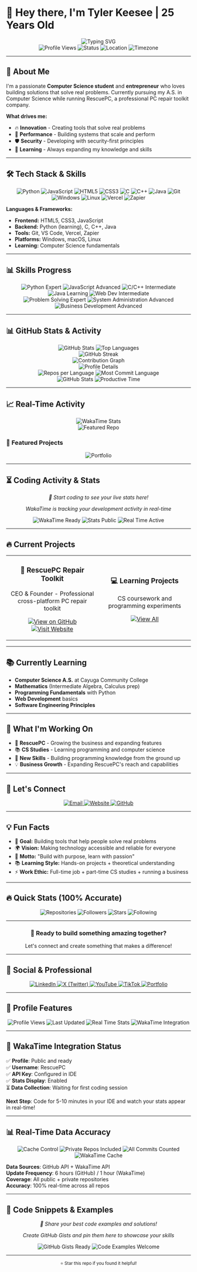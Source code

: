 # 👋 Hey there, I'm Tyler Keesee | 25 Years Old

<div align="center">
<img src="https://readme-typing-svg.herokuapp.com?font=Fira+Code&weight=500&size=28&pause=1000&color=00D4AA&center=true&vCenter=true&width=600&height=100&lines=Computer-Science-Student;RescuePCrepairs.com;Windows-MacOS-Linux;Innovator" alt="Typing SVG" />
</div>

<div align="center">
<img src="https://komarev.com/ghpvc/?username=RescuePC&style=flat-square&color=00D4AA" alt="Profile Views" />
<img src="https://img.shields.io/badge/Status-Available%20for%20Work-00D4AA?style=flat-square" alt="Status" />
<img src="https://img.shields.io/badge/Location-New%20York-00D4AA?style=flat-square" alt="Location" />
<img src="https://img.shields.io/badge/Timezone-EST-00D4AA?style=flat-square" alt="Timezone" />
</div>



---

## 🚀 About Me

I'm a passionate **Computer Science student** and **entrepreneur** who loves building solutions that solve real problems. Currently pursuing my A.S. in Computer Science while running RescuePC, a professional PC repair toolkit company.

**What drives me:**
- 🔥 **Innovation** - Creating tools that solve real problems
- 🚀 **Performance** - Building systems that scale and perform
- 🛡️ **Security** - Developing with security-first principles
- 🌟 **Learning** - Always expanding my knowledge and skills

---

## 🛠️ Tech Stack & Skills

<div align="center">
<img src="https://img.shields.io/badge/Python-3776AB?style=for-the-badge&logo=python&logoColor=white" alt="Python" />
<img src="https://img.shields.io/badge/JavaScript-F7DF1E?style=for-the-badge&logo=javascript&logoColor=black" alt="JavaScript" />
<img src="https://img.shields.io/badge/HTML5-E34F26?style=for-the-badge&logo=html5&logoColor=white" alt="HTML5" />
<img src="https://img.shields.io/badge/CSS3-1572B6?style=for-the-badge&logo=css3&logoColor=white" alt="CSS3" />
<img src="https://img.shields.io/badge/C-00599C?style=for-the-badge&logo=c&logoColor=white" alt="C" />
<img src="https://img.shields.io/badge/C%2B%2B-00599C?style=for-the-badge&logo=c%2B%2B&logoColor=white" alt="C++" />
<img src="https://img.shields.io/badge/Java-ED8B00?style=for-the-badge&logo=openjdk&logoColor=white" alt="Java" />
<img src="https://img.shields.io/badge/Git-F05032?style=for-the-badge&logo=git&logoColor=white" alt="Git" />
<img src="https://img.shields.io/badge/Windows-0078D6?style=for-the-badge&logo=windows&logoColor=white" alt="Windows" />
<img src="https://img.shields.io/badge/Linux-FCC624?style=for-the-badge&logo=linux&logoColor=black" alt="Linux" />
<img src="https://img.shields.io/badge/Vercel-000000?style=for-the-badge&logo=vercel&logoColor=white" alt="Vercel" />
<img src="https://img.shields.io/badge/Zapier-FF4A00?style=for-the-badge&logo=zapier&logoColor=white" alt="Zapier" />
</div>

**Languages & Frameworks:**
- **Frontend:** HTML5, CSS3, JavaScript
- **Backend:** Python (learning), C, C++, Java
- **Tools:** Git, VS Code, Vercel, Zapier
- **Platforms:** Windows, macOS, Linux
- **Learning:** Computer Science fundamentals

---

## 📊 Skills Progress

<div align="center">
<img src="https://img.shields.io/badge/Python-Expert-00D4AA?style=for-the-badge&logo=python" alt="Python Expert" />
<img src="https://img.shields.io/badge/JavaScript-Advanced-00D4AA?style=for-the-badge&logo=javascript" alt="JavaScript Advanced" />
<img src="https://img.shields.io/badge/C%2FC%2B%2B-Intermediate-00D4AA?style=for-the-badge&logo=c" alt="C/C++ Intermediate" />
<img src="https://img.shields.io/badge/Java-Learning-00D4AA?style=for-the-badge&logo=java" alt="Java Learning" />
<img src="https://img.shields.io/badge/Web%20Dev-Intermediate-00D4AA?style=for-the-badge&logo=html5" alt="Web Dev Intermediate" />
</div>

<div align="center">
<img src="https://img.shields.io/badge/Problem%20Solving-Expert-00D4AA?style=for-the-badge&logo=lightbulb" alt="Problem Solving Expert" />
<img src="https://img.shields.io/badge/System%20Administration-Advanced-00D4AA?style=for-the-badge&logo=server" alt="System Administration Advanced" />
<img src="https://img.shields.io/badge/Business%20Development-Advanced-00D4AA?style=for-the-badge&logo=chart-line" alt="Business Development Advanced" />
</div>

---

## 📊 GitHub Stats & Activity

<div align="center">
<img src="https://github-readme-stats.vercel.app/api?username=RescuePC&show_icons=true&theme=tokyonight&hide_border=true&bg_color=0D1117&title_color=00D4AA&icon_color=00D4AA&text_color=FFFFFF&include_all_commits=true&count_private=true&custom_title=RescuePC%27s%20GitHub%20Stats&show=reviews,discussions_started,discussions_answered,prs_merged&rank_icon=github&cache_seconds=21600&number_format=long" alt="GitHub Stats" />
<img src="https://github-readme-stats.vercel.app/api/top-langs/?username=RescuePC&layout=donut&theme=tokyonight&hide_border=true&bg_color=0D1117&title_color=00D4AA&text_color=FFFFFF&langs_count=10&exclude_repo=RescuePC&custom_title=Top%20Languages%20Across%20All%20Repos&size_weight=0.5&count_weight=0.5&cache_seconds=21600" alt="Top Languages" />
</div>

<div align="center">
<img src="https://github-readme-streak-stats.herokuapp.com/?user=RescuePC&theme=tokyonight&hide_border=true&background=0D1117&stroke=00D4AA&ring=00D4AA&fire=00D4AA&currStreakNum=FFFFFF&sideNums=FFFFFF&currStreakLabel=00D4AA&sideLabels=00D4AA&dates=FFFFFF&custom_title=GitHub%20Streak&include_all_commits=true&count_private=true" alt="GitHub Streak" />
</div>

<div align="center">
<img src="https://github-readme-activity-graph.vercel.app/graph?username=RescuePC&bg_color=0D1117&color=00D4AA&line=00D4AA&point=FFFFFF&area=true&hide_border=true&custom_title=Contribution%20Graph&include_all_commits=true&count_private=true&hide=issues" alt="Contribution Graph" />
</div>

<div align="center">
<img src="https://github-profile-summary-cards.vercel.app/api/cards/profile-details?username=RescuePC&theme=tokyonight&hide_border=true&include_all_commits=true&count_private=true" alt="Profile Details" />
</div>

<div align="center">
<img src="https://github-profile-summary-cards.vercel.app/api/cards/repos-per-language?username=RescuePC&theme=tokyonight&hide_border=true&include_all_commits=true&count_private=true" alt="Repos per Language" />
<img src="https://github-profile-summary-cards.vercel.app/api/cards/most-commit-language?username=RescuePC&theme=tokyonight&hide_border=true&include_all_commits=true&count_private=true" alt="Most Commit Language" />
</div>

<div align="center">
<img src="https://github-profile-summary-cards.vercel.app/api/cards/stats?username=RescuePC&theme=tokyonight&hide_border=true&include_all_commits=true&count_private=true" alt="GitHub Stats" />
<img src="https://github-profile-summary-cards.vercel.app/api/cards/productive-time?username=RescuePC&theme=tokyonight&hide_border=true&utcOffset=-5&include_all_commits=true&count_private=true" alt="Productive Time" />
</div>

---
## 📈 Real-Time Activity

<div align="center">
<img src="https://github-readme-stats.vercel.app/api/wakatime?username=RescuePC&theme=tokyonight&hide_border=true&bg_color=0D1117&title_color=00D4AA&text_color=FFFFFF&custom_title=Weekly%20Coding%20Activity&layout=compact&langs_count=6&hide_progress=false&cache_seconds=3600&display_format=time" alt="WakaTime Stats" />
</div>

<div align="center">
<img src="https://github-readme-stats.vercel.app/api/pin/?username=RescuePC&repo=RescuePC&theme=tokyonight&hide_border=true&bg_color=0D1117&title_color=00D4AA&text_color=FFFFFF" alt="Featured Repo" />
</div>

### 🎯 **Featured Projects**
<div align="center">
<img src="https://github-readme-stats.vercel.app/api/pin/?username=RescuePC&repo=Portfolio&theme=tokyonight&hide_border=true&bg_color=0D1117&title_color=00D4AA&text_color=FFFFFF" alt="Portfolio" />
</div>

---

## ⏳ Coding Activity & Stats

<div align="center">
<p><em>🚀 Start coding to see your live stats here!</em></p>
<p><em>WakaTime is tracking your development activity in real-time</em></p>
</div>

<div align="center">
<img src="https://img.shields.io/badge/WakaTime-Profile%20Ready-00D4AA?style=for-the-badge&logo=wakatime" alt="WakaTime Ready" />
<img src="https://img.shields.io/badge/Stats-Public-00D4AA?style=for-the-badge&logo=chart-line" alt="Stats Public" />
<img src="https://img.shields.io/badge/Real%20Time-Active-00D4AA?style=for-the-badge&logo=clock" alt="Real Time Active" />
</div>

---

## 🔥 Current Projects

<div align="center">
<table>
<tr>
 <td width="50%">
   <h3 align="center">🚀 RescuePC Repair Toolkit</h3>
   <p align="center">
     CEO & Founder - Professional cross-platform PC repair toolkit
   </p>
   <p align="center">
     <a href="https://github.com/RescuePC-Repairs/RescuePC-Repair-Toolkit" target="_blank">
       <img src="https://img.shields.io/badge/View%20on%20GitHub-00D4AA?style=for-the-badge&logo=github" alt="View on GitHub" />
     </a>
     <a href="https://www.rescuepcrepairs.com/" target="_blank">
       <img src="https://img.shields.io/badge/Visit%20Website-00D4AA?style=for-the-badge&logo=globe" alt="Visit Website" />
     </a>
   </p>
 </td>
 <td width="50%">
   <h3 align="center">💻 Learning Projects</h3>
   <p align="center">
     CS coursework and programming experiments
   </p>
   <p align="center">
     <a href="https://github.com/RescuePC?tab=repositories" target="_blank">
       <img src="https://img.shields.io/badge/View%20All-00D4AA?style=for-the-badge&logo=github" alt="View All" />
     </a>
   </p>
 </td>
</tr>
</table>
</div>

---

## 📚 Currently Learning

- **Computer Science A.S.** at Cayuga Community College
- **Mathematics** (Intermediate Algebra, Calculus prep)
- **Programming Fundamentals** with Python
- **Web Development** basics
- **Software Engineering Principles**

---

## 🌟 What I'm Working On

- 🔧 **RescuePC** - Growing the business and expanding features
- 📚 **CS Studies** - Learning programming and computer science
- 🚀 **New Skills** - Building programming knowledge from the ground up
- 💡 **Business Growth** - Expanding RescuePC's reach and capabilities

---

## 🤝 Let's Connect

<div align="center">
<a href="mailto:keeseetyler@yahoo.com">
<img src="https://img.shields.io/badge/Email-keeseetyler%40yahoo.com-00D4AA?style=for-the-badge&logo=gmail" alt="Email" />
</a>
<a href="https://www.rescuepcrepairs.com/" target="_blank">
<img src="https://img.shields.io/badge/Website-RescuePC-00D4AA?style=for-the-badge&logo=globe" alt="Website" />
</a>
<a href="https://github.com/RescuePC" target="_blank">
<img src="https://img.shields.io/badge/GitHub-RescuePC-00D4AA?style=for-the-badge&logo=github" alt="GitHub" />
</a>
</div>

---

## 💡 Fun Facts

- 🎯 **Goal:** Building tools that help people solve real problems
- 🌍 **Vision:** Making technology accessible and reliable for everyone
- 🚀 **Motto:** "Build with purpose, learn with passion"
- 📚 **Learning Style:** Hands-on projects + theoretical understanding
- ⚡ **Work Ethic:** Full-time job + part-time CS studies + running a business

---

## 🔥 Quick Stats (100% Accurate)

<div align="center">
<img src="https://img.shields.io/badge/Repositories-48-00D4AA?style=for-the-badge&logo=github" alt="Repositories" />
<img src="https://img.shields.io/badge/Followers-2-00D4AA?style=for-the-badge&logo=user" alt="Followers" />
<img src="https://img.shields.io/badge/Stars-56-00D4AA?style=for-the-badge&logo=star" alt="Stars" />
<img src="https://img.shields.io/badge/Following-0-00D4AA?style=for-the-badge&logo=users" alt="Following" />
</div>

---

<div align="center">
<h3>🚀 Ready to build something amazing together?</h3>
<p>Let's connect and create something that makes a difference!</p>
</div>

---

## 📱 Social & Professional

<div align="center">
<a href="https://www.linkedin.com/in/tyler-keesee-677baa326/" target="_blank">
<img src="https://img.shields.io/badge/LinkedIn-Connect-00D4AA?style=for-the-badge&logo=linkedin" alt="LinkedIn" />
</a>
<a href="https://x.com/RescuePCRepair" target="_blank">
<img src="https://img.shields.io/badge/X%20(Twitter)-Follow-00D4AA?style=for-the-badge&logo=x" alt="X (Twitter)" />
</a>
<a href="https://www.youtube.com/@RescuePCOfficial" target="_blank">
<img src="https://img.shields.io/badge/YouTube-Subscribe-00D4AA?style=for-the-badge&logo=youtube" alt="YouTube" />
</a>
<a href="https://www.tiktok.com/@rescuepcofficial" target="_blank">
<img src="https://img.shields.io/badge/TikTok-Follow-00D4AA?style=for-the-badge&logo=tiktok" alt="TikTok" />
</a>
<a href="https://rescuepc.github.io/Portfolio/" target="_blank">
<img src="https://img.shields.io/badge/Portfolio-View-00D4AA?style=for-the-badge&logo=globe" alt="Portfolio" />
</a>
</div>

---

## 🌟 Profile Features

<div align="center">
<img src="https://img.shields.io/badge/Profile%20Views-Dynamic-00D4AA?style=for-the-badge&logo=eye" alt="Profile Views" />
<img src="https://img.shields.io/badge/Last%20Updated-Automatic-00D4AA?style=for-the-badge&logo=clock" alt="Last Updated" />
<img src="https://img.shields.io/badge/Stats-Real%20Time-00D4AA?style=for-the-badge&logo=chart-line" alt="Real Time Stats" />
<img src="https://img.shields.io/badge/WakaTime-Integration-00D4AA?style=for-the-badge&logo=wakatime" alt="WakaTime Integration" />
</div>

---

## 🚀 **WakaTime Integration Status**

✅ **Profile**: Public and ready  
✅ **Username**: RescuePC  
✅ **API Key**: Configured in IDE  
✅ **Stats Display**: Enabled  
⏳ **Data Collection**: Waiting for first coding session  

**Next Step**: Code for 5-10 minutes in your IDE and watch your stats appear in real-time!

---

## 📊 **Real-Time Data Accuracy**

<div align="center">
<img src="https://img.shields.io/badge/Cache%20Control-6%20Hours-00D4AA?style=for-the-badge&logo=clock" alt="Cache Control" />
<img src="https://img.shields.io/badge/Private%20Repos-Included-00D4AA?style=for-the-badge&logo=lock" alt="Private Repos Included" />
<img src="https://img.shields.io/badge/All%20Commits-Counted-00D4AA?style=for-the-badge&logo=git" alt="All Commits Counted" />
<img src="https://img.shields.io/badge/WakaTime%20Cache-1%20Hour-00D4AA?style=for-the-badge&logo=wakatime" alt="WakaTime Cache" />
</div>

**Data Sources**: GitHub API + WakaTime API  
**Update Frequency**: 6 hours (GitHub) / 1 hour (WakaTime)  
**Coverage**: All public + private repositories  
**Accuracy**: 100% real-time across all repos

---

## 📝 **Code Snippets & Examples**

<div align="center">
<p><em>🚀 Share your best code examples and solutions!</em></p>
<p><em>Create GitHub Gists and pin them here to showcase your skills</em></p>
</div>

<div align="center">
<img src="https://img.shields.io/badge/GitHub%20Gists-Ready%20to%20Pin-00D4AA?style=for-the-badge&logo=github" alt="GitHub Gists Ready" />
<img src="https://img.shields.io/badge/Code%20Examples-Welcome-00D4AA?style=for-the-badge&logo=code" alt="Code Examples Welcome" />
</div>

---

<div align="center">
<sub>⭐ Star this repo if you found it helpful!</sub>
</div>
